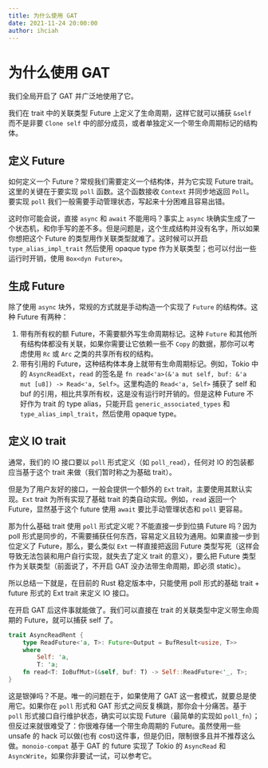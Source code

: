 ```yaml
---
title: 为什么使用 GAT
date: 2021-11-24 20:00:00
author: ihciah
---
```


# 为什么使用 GAT

我们全局开启了 GAT 并广泛地使用了它。

我们在 trait 中的关联类型 Future 上定义了生命周期，这样它就可以捕获 `&self` 而不是非要 `Clone self` 中的部分成员，或者单独定义一个带生命周期标记的结构体。

## 定义 Future
如何定义一个 Future？常规我们需要定义一个结构体，并为它实现 Future trait。这里的关键在于要实现 `poll` 函数。这个函数接收 `Context` 并同步地返回 `Poll`。要实现 `poll` 我们一般需要手动管理状态，写起来十分困难且容易出错。

这时你可能会说，直接 `async` 和 `await` 不能用吗？事实上 `async` 块确实生成了一个状态机，和你手写的差不多。但是问题是，这个生成结构并没有名字，所以如果你想把这个 Future 的类型用作关联类型就难了。这时候可以开启 `type_alias_impl_trait` 然后使用 opaque type 作为关联类型；也可以付出一些运行时开销，使用 `Box<dyn Future>`。

## 生成 Future
除了使用 `async` 块外，常规的方式就是手动构造一个实现了 `Future` 的结构体。这种 Future 有两种：
1. 带有所有权的额 Future，不需要额外写生命周期标记。这种 `Future` 和其他所有结构体都没有关联，如果你需要让它依赖一些不 `Copy` 的数据，那你可以考虑使用 `Rc` 或 `Arc` 之类的共享所有权的结构。
2. 带有引用的 Future，这种结构体本身上就带有生命周期标记。例如，Tokio 中的 `AsyncReadExt`，`read` 的签名是 `fn read<'a>(&'a mut self, buf: &'a mut [u8]) -> Read<'a, Self>`。这里构造的 `Read<'a, Self>` 捕获了 self 和 buf 的引用，相比共享所有权，这是没有运行时开销的。但是这种 Future 不好作为 trait 的 type alias，只能开启 `generic_associated_types` 和 `type_alias_impl_trait`，然后使用 opaque type。

## 定义 IO trait
通常，我们的 IO 接口要以 `poll` 形式定义（如 `poll_read`），任何对 IO 的包装都应当基于这个 trait 来做（我们暂时称之为基础 trait）。

但是为了用户友好的接口，一般会提供一个额外的 `Ext` trait，主要使用其默认实现。`Ext` trait 为所有实现了基础 trait 的类自动实现。例如，`read` 返回一个 Future，显然基于这个 future 使用 `await` 要比手动管理状态和 `poll` 更容易。

那为什么基础 trait 使用 `poll` 形式定义呢？不能直接一步到位搞 Future 吗？因为 poll 形式是同步的，不需要捕获任何东西，容易定义且较为通用。如果直接一步到位定义了 Future，那么，要么类似 `Ext` 一样直接把返回 Future 类型写死（这样会导致无法包装和用户自行实现，就失去了定义 trait 的意义），要么把 Future 类型作为关联类型（前面说了，不开启 GAT 没办法带生命周期，即必须 static）。

所以总结一下就是，在目前的 Rust 稳定版本中，只能使用 poll 形式的基础 trait + future 形式的 Ext trait 来定义 IO 接口。

在开启 GAT 后这件事就能做了。我们可以直接在 trait 的关联类型中定义带生命周期的 Future，就可以捕获 self 了。

```rust
trait AsyncReadRent {
    type ReadFuture<'a, T>: Future<Output = BufResult<usize, T>>
    where
        Self: 'a,
        T: 'a;
    fn read<T: IoBufMut>(&self, buf: T) -> Self::ReadFuture<'_, T>;
}
```

这是银弹吗？不是。唯一的问题在于，如果使用了 GAT 这一套模式，就要总是使用它。如果你在 `poll` 形式和 GAT 形式之间反复横跳，那你会十分痛苦。基于 `poll` 形式接口自行维护状态，确实可以实现 Future（最简单的实现如 `poll_fn`）；但反过来就很难受了：你很难存储一个带生命周期的 Future。虽然使用一些 unsafe 的 hack 可以做(也有 cost)这件事，但是仍旧，限制很多且并不推荐这么做。`monoio-compat` 基于 GAT 的 future 实现了 Tokio 的 `AsyncRead` 和 `AsyncWrite`，如果你非要试一试，可以参考它。
